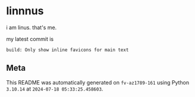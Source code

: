 # linnnus

i am linus. that's me.

my latest commit is

```
build: Only show inline favicons for main text
```

## Meta

This README was automatically generated on `fv-az1789-161` using Python
`3.10.14` at `2024-07-18 05:33:25.458603`.
